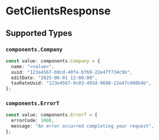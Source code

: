 # GetClientsResponse


## Supported Types

### `components.Company`

```typescript
const value: components.Company = {
  name: "<value>",
  uuid: "123e4567-b9cd-40fe-bf69-22e47f734c9b",
  editDate: "2025-06-01 12:00:00",
  taxRateUuid: "123e4567-9c03-493d-9680-22e47c408b4b",
};
```

### `components.ErrorT`

```typescript
const value: components.ErrorT = {
  errorCode: 1000,
  message: "An error occurred completing your request",
};
```


